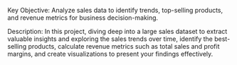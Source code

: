 Key Objective: 
Analyze sales data to identify trends, top-selling products, and revenue metrics for business decision-making.

Description:
In this project, diving deep into a large sales dataset to extract valuable insights and exploring the sales trends over time, identify the best-selling products, calculate revenue metrics such as total sales and profit margins, and create visualizations to present your findings effectively. 
